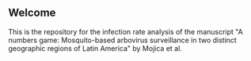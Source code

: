 ## Welcome 

This is the repository for the infection rate analysis of the manuscript "A numbers game: Mosquito-based arbovirus surveillance in two distinct geographic regions of Latin America" by Mojica et al.
